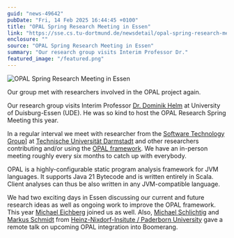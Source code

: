 ```yaml
---
guid: "news-49642"
pubDate: "Fri, 14 Feb 2025 16:44:45 +0100"
title: "OPAL Spring Research Meeting in Essen"
link: "https://sse.cs.tu-dortmund.de/newsdetail/opal-spring-research-meeting-in-essen-49642/"
enclosure: ""
source: "OPAL Spring Research Meeting in Essen"
summary: "Our research group visits Interim Professor Dr."
featured_image: "/featured.png"
---
```

![OPAL Spring Research Meeting in Essen](/featured.png)

Our group met with researchers involved in the OPAL project again.

Our research group visits Interim Professor [Dr. Dominik Helm](https://sse.uni-due.de/ueber-uns/team/dr-dominik-helm) at University of Duisburg-Essen (UDE). He was so kind to host the OPAL Research Spring Meeting this year.

In a regular interval we meet with researcher from the [Software Technology Group](https://www.stg.tu-darmstadt.de/)] at [Technische Universität Darmstadt](https://www.tu-darmstadt.de/) and other researchers contributing and/or using the [OPAL framework](https://www.opal-project.de/). We have an in-person meeting roughly every six months to catch up with everybody.

OPAL is a highly-configurable static program analysis framework for JVM languages. It supports Java 21 Bytecode and is written entirely in Scala. Client analyses can thus be also written in any JVM-compatible language.

We had two exciting days in Essen discussing our current and future research ideas as well as ongoing work to improve the OPAL framework. This year [Michael Eichberg](https://www.michael-eichberg.de/) joined us as well. Also, [Michael Schlichtig](https://www.uni-paderborn.de/person/32312) and [Markus Schmidt](https://www.uni-paderborn.de/person/29297) from [Heinz-Nixdorf-Insitute / Paderborn University](https://www.hni.uni-paderborn.de/sse) gave a remote talk on upcoming OPAL integration into Boomerang.
